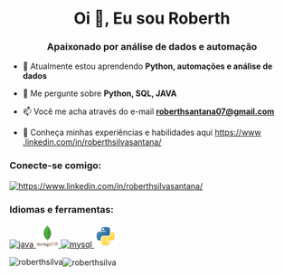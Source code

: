 <h1 align="center">Oi 👋, Eu sou Roberth</h1>
<h3 align="center">Apaixonado por análise de dados e automação</h3>

- 🌱 Atualmente estou aprendendo **Python, automações e análise de dados**

- 💬 Me pergunte sobre **Python, SQL, JAVA**

- 📫 Você me acha através do e-mail **roberthsantana07@gmail.com**

- 📄 Conheça minhas experiências e habilidades aqui [https://www .linkedin.com/in/roberthsilvasantana/](https://www.linkedin.com/in/roberthsilvasantana/)

<h3 align="left">Conecte-se comigo:</h3>
<p align="left">
<a href="https://linkedin.com/in/https://www.linkedin.com/in/roberthsilvasantana/" target="blank"><img align="center" src="https:// raw.githubusercontent.com/rahuldkjain/github-profile-readme-generator/master/src/images/icons/Social/linked-in-alt.svg" alt="https://www.linkedin.com/in/roberthsilvasantana/" height="30" width="40" /></a>
</p>

<h3 align="left">Idiomas e ferramentas:</h3>
<p align="left"> <a href= "https://www.java.com" target="_blank" rel="noreferrer"> <img src="https://raw.githubusercontent.com/devicons/devicon/master/icons/java/java-original .svg" alt="java" width="40" height="40"/> </a> <a href="https://www.mongodb.com/" target="_blank" rel="noreferrer" > <img src="https://raw.githubusercontent.com/devicons/devicon/master/icons/mongodb/mongodb-original-wordmark.svg" alt="mongodb" width="40" height="40"/ > </a> <a href="https://www.mysql.com/" target="_blank" rel="noreferrer"> <img src="https://raw.githubusercontent.com/devicons/devicon /master/icons/mysql/mysql-original-wordmark.svg" alt="mysql" width="40" height="40"/> </a> <a href="https://www.python.org "target="_blank" rel="noreferrer"> <img src="https://raw.githubusercontent.com/devicons/devicon/master/icons/python/python-original.svg" alt="python" width= "40" height="40"/> </a> </p>

<p><img align="left" src="https://github-readme-stats.vercel.app/api/top-langs ?username=roberthsilva&show_icons=true&locale=en&layout=compact" alt="roberthsilva" /></p>

<p> <img align="center" src="https://github-readme-stats.vercel.app/api?username=roberthsilva&show_icons=true&locale=en" alt="roberthsilva" /></p>

<!---
- 👋 Hi, I’m @roberthsilva
- 👀 I’m interested in ...
- 🌱 I’m currently learning ...
- 💞️ I’m looking to collaborate on ...
- 📫 How to reach me ...
- 😄 Pronouns: ...
- ⚡ Fun fact: ...
roberthsilva/roberthsilva is a ✨ special ✨ repository because its `README.md` (this file) appears on your GitHub profile.
You can click the Preview link to take a look at your changes.
--->
